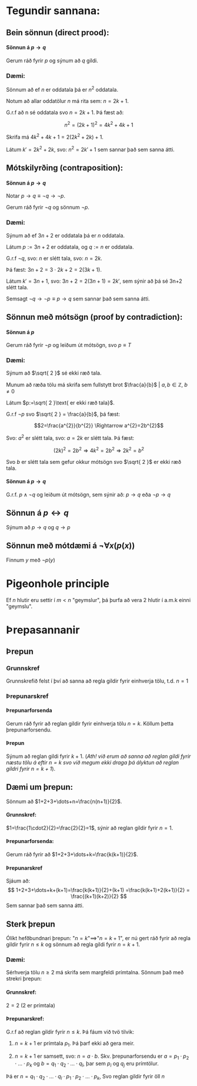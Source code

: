 # Tegundir sannana:
## Bein sönnun (direct prood):
#### Sönnun á $p\rightarrow q$
Gerum ráð fyrir $p$ og sýnum að $q$ gildi.

### Dæmi:
Sönnum að ef $n$ er oddatala þá er $n^{2}$ oddatala.

Notum að allar oddatölur $n$ má rita sem: $n=2k+1$.

G.r.f að n sé oddatala svo $n=2k+1$. Þá fæst að:

$$n^{2}=(2k+1)^{2}=4k^{2}+4k+1$$

Skrifa má $4k^{2}+4k+1 = 2(2k^{2}+2k)+1$.

Látum $k'=2k^{2}+2k$,  svo: $n^{2}=2k'+1$ sem sannar það sem sanna átti.

## Mótskilyrðing (contraposition):

#### Sönnun á $p\rightarrow q$
Notar $p \rightarrow q \equiv \neg q\rightarrow \neg p$.

Gerum ráð fyrir $\neg q$ og sönnum $\neg p$.

### Dæmi:
Sýnum að ef $3n+2$ er oddatala þá er $n$ oddatala.

Látum $p:= 3n+2 \text{ er oddatala}$, og $q:=n\text{ er oddatala}$.

G.r.f $\neg q$, svo: $n$ er slétt tala, svo: $n=2k$.

Þá fæst: $3n+2=3\cdot 2k+2 = 2(3k+1)$.

Látum $k'=3n+1$, svo: $3n+2=2(3n+1) =2k'$, sem sýnir að þá sé 3n+2 slétt tala.

Semsagt $\neg q\rightarrow\neg p \equiv p\rightarrow q$ sem sannar það sem sanna átti.

## Sönnun með mótsögn (proof by contradiction):
#### Sönnun á $p$
Gerum ráð fyrir $\neg p$ og leiðum út mótsögn, svo $p\equiv T$

### Dæmi:
Sýnum að $\sqrt{ 2 }$ sé ekki ræð tala.

Munum að ræða tölu má skrifa sem fullstytt brot $\frac{a}{b}$ | $a,b \in \mathbb{Z}$, $b\neq0$

Látum $p:=\sqrt{ 2 }\text{ er ekki ræð tala}$.

G.r.f $\neg p$ svo $\sqrt{ 2 } = \frac{a}{b}$, þá fæst: 

$$2=\frac{a^{2}}{b^{2}} \Rightarrow a^{2}=2b^{2}$$

Svo: $a^{2}$ er slétt tala, svo: $a=2k$ er slétt tala. Þá fæst:

$$(2k)^{2}=2b^{2}\Rightarrow 4k^{2}=2b^{2} \Rightarrow 2k^{2}=b^{2}$$

Svo $b$ er slétt tala sem gefur okkur mótsögn svo $\sqrt{ 2 }$ er ekki ræð tala.

#### Sönnun á $p\rightarrow q$
G.r.f. $p\land\neg q$ og leiðum út mótsögn, sem sýnir að: $p\rightarrow q$ eða $\neg p\rightarrow q$

## Sönnun á $p\leftrightarrow q$
Sýnum að $p\rightarrow q$ og $q\rightarrow p$

## Sönnun með mótdæmi á $\neg\forall x(p(x))$
Finnum $y$ með $\neg p(y)$

# Pigeonhole principle
Ef $n$ hlutir eru settir í $m<n$ "geymslur", þá þurfa að vera $2$ hlutir í a.m.k einni "geymslu".

# Þrepasannanir
## Þrepun
### Grunnskref
Grunnskrefið felst í því að sanna að regla gildir fyrir einhverja tölu, t.d. $n=1$

### Þrepunarskref
#### Þrepunarforsenda
Gerum ráð fyrir að reglan gildir fyrir einhverja tölu $n=k$. Köllum þetta þrepunarforsendu.

#### Þrepun
Sýnum að reglan gildi fyrir $k+1$. (*Ath! við erum að sanna að reglan gildi fyrir næstu tölu á eftir $n=k$ svo við megum ekki draga þá ályktun að reglan gildri fyrir $n=k+1$*).

## Dæmi um þrepun:
Sönnum að $1+2+3+\dots+n=\frac{n(n+1)}{2}$.

#### Grunnskref:
$1=\frac{1\cdot2}{2}=\frac{2}{2}=1$, sýnir að reglan gildir fyrir $n=1$.

#### Þrepunarforsenda:
Gerum ráð fyrir að $1+2+3+\dots+k=\frac{k(k+1)}{2}$.

#### Þrepunarskref
Sjáum að:
$$
1+2+3+\dots+k+(k+1)=\frac{k(k+1)}{2}+(k+1) =\frac{k(k+1)+2(k+1)}{2} = \frac{(k+1)(k+2)}{2}
$$
Sem sannar það sem sanna átti.

## Sterk þrepun
Ólíkt hefðbundnari þrepun: "$n=k$"$\implies$"$n=k+1$", er nú gert ráð fyrir að regla gildir fyrir $n\leq k$ og sönnum að regla gildi fyrir $n=k+1$.

### Dæmi:
Sérhverja tölu $n\geq2$ má skrifa sem margfeldi prímtalna. Sönnum það með strekri þrepun:

#### Grunnskref:
$2=2$ ($2$ er prímtala)

#### Þrepunarskref:
G.r.f að reglan gildir fyrir $n\leq k$.
Þá fáum við tvö tilvik:

 1. $n=k+1$ er prímtala $p_{1}$. Þá þarf ekki að gera meir.
 
 2. $n=k+1$ er samsett, svo: $n=a\cdot b$. Skv. þrepunarforsendu er $a=p_{1}\cdot p_{2} \cdot \dots \cdot p_{k}$ og $b=q_{1}\cdot q_{2} \cdot \dots \cdot q_{l}$, þar sem $p_{i}$ og $q_{j}$ eru prímtölur.

Þá er $n = q_{1}\cdot q_{2} \cdot \dots \cdot q_{l} \cdot p_{1}\cdot p_{2} \cdot \dots \cdot p_{k}$, Svo reglan gildir fyrir öll $n$
